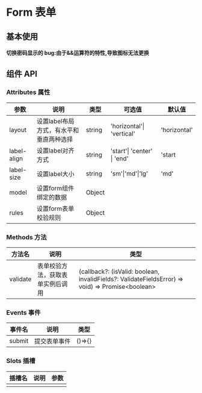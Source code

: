 # Form 表单

## 基本使用

#### 切换密码显示的 bug:由于&&运算符的特性,导致图标无法更换

<preview path="../demos/form/form-1.vue" title="基本使用" description=" "></preview>

## 组件 API

### Attributes 属性

| 参数        | 说明                                    | 类型   | 可选值                      | 默认值       |
| ----------- | --------------------------------------- | ------ | --------------------------- | ------------ |
| layout      | 设置label布局方式，有水平和垂直两种选择 | string | 'horizontal'\| 'vertical'   | 'horizontal' |
| label-align | 设置label对齐方式                       | string | 'start'\| 'center' \| 'end' | 'start       |
| label-size  | 设置label大小                           | string | 'sm'\|'md'\|'lg'            | 'md'         |
| model       | 设置form组件绑定的数据                  | Object |                             |              |
| rules       | 设置form表单校验规则                    | Object |                             |              |

### Methods 方法

| 方法名 | 说明 | 类型 |
| ------ | ---- | ---- |
|   validate     | 表单校验方法，获取表单实例后调用 |   (callback?: (isValid: boolean, invalidFields?: ValidateFieldsError) => void) => Promise\<boolean\>     |

### Events 事件

| 事件名  | 说明    | 类型 |
| ------- | ------------ | ---- |
| submit | 提交表单事件 |   ()=>{}        |

### Slots 插槽

| 插槽名 | 说明 | 参数 |
| ------ | ---- | ---- |
|        |      |      |
